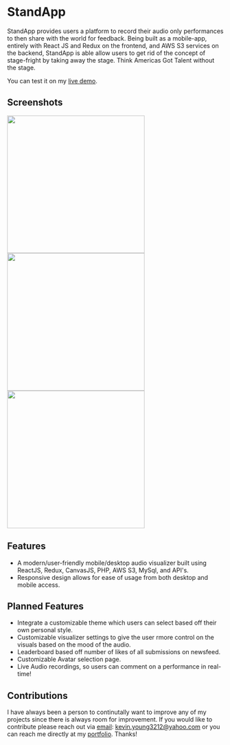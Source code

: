 # StandApp
StandApp provides users a platform to record their audio only performances to then share with the world for feedback. Being built as a mobile-app, entirely with React JS and Redux on the frontend, and AWS S3 services on the backend, StandApp is able allow users to get rid of the concept of stage-fright by taking away the stage. Think Americas Got Talent without the stage. 

You can test it on my [live demo].


## Screenshots
<img src="https://github.com/KYoung3212/portfolio/blob/master/img/slides/standapp-1.jpg" width="320">
<img src="https://github.com/KYoung3212/portfolio/blob/master/img/slides/standapp-2.jpg" width="320">
<img src="https://github.com/KYoung3212/portfolio/blob/master/img/slides/standapp-0.jpg" width="320">


## Features

  - A modern/user-friendly mobile/desktop audio visualizer built using ReactJS, Redux, CanvasJS, PHP, AWS S3, MySql, and API's.
  - Responsive design allows for ease of usage from both desktop and mobile access.

## Planned Features
  - Integrate a customizable theme which users can select based off their own personal style.
  - Customizable visualizer settings to give the user rmore control on the visuals based on the mood of the audio.
  - Leaderboard based off number of likes of all submissions on newsfeed.
  - Customizable Avatar selection page.
  - Live Audio recordings, so users can comment on a performance in real-time!


## Contributions
I have always been a person to continutally want to improve any of my projects since there is always room for improvement.  If you would like to contribute please reach out via [email]: kevin.young3212@yahoo.com or you can reach me directly at my [portfolio]. Thanks!

   [live demo]: <https://www.standapp.live/>
   [email]: <http://kevin.young3212@gmail.com>
   [portfolio]: <https://kevin-young.us>



